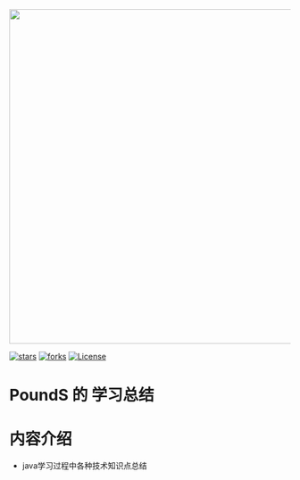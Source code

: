 <img style="height:600px" src="https://pounds018.github.io/MyInterviewSummary/_media/java_icon_coffee.jpg" />

[![stars](https://badgen.net/github/stars/pounds018/MyJavaSummary?icon=github&color=4ab8a1)](https://github.com/pounds018/MyInterviewSummary)
[![forks](https://badgen.net/github/forks/pounds018/MyJavaSummary?icon=github&color=4ab8a1)](https://github.com/pounds018/MyInterviewSummary)
[![License](https://img.shields.io/badge/license-Apache%202-4EB1BA.svg)](https://www.apache.org/licenses/LICENSE-2.0.html)

# PoundS 的 学习总结

# 内容介绍

* java学习过程中各种技术知识点总结

